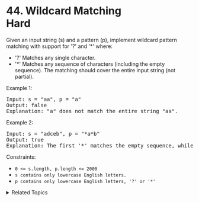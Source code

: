 # 44. Wildcard Matching<br> Hard

Given an input string (s) and a pattern (p), implement wildcard pattern matching with support for '?' and '*' where:

- '?' Matches any single character.
- '*' Matches any sequence of characters (including the empty sequence).
The matching should cover the entire input string (not partial).

Example 1:

<pre>
Input: s = "aa", p = "a"
Output: false
Explanation: "a" does not match the entire string "aa".
</pre>

Example 2:

<pre>
Input: s = "adceb", p = "*a*b"
Output: true
Explanation: The first '*' matches the empty sequence, while the second '*' matches the substring "dce".
</pre>

Constraints:

- `0 <= s.length, p.length <= 2000`
- `s contains only lowercase English letters.`
- `p contains only lowercase English letters, '?' or '*'`

<details>

<summary> Related Topics </summary>

-   `Dynamic Programming`
-   `String`

</details>